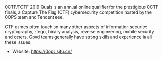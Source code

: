 0CTF/TCTF 2019 Quals is an annual online qualifier for the prestigious 0CTF finals, a Capture The Flag (CTF) cybersecurity competition hosted by the 0OPS team and Tencent eee.

CTF games often touch on many other aspects of information security: cryptography, stego, binary analysis, reverse engineering, mobile security and others. Good teams generally have strong skills and experience in all these issues.

- Website: https://0ops.sjtu.cn/

